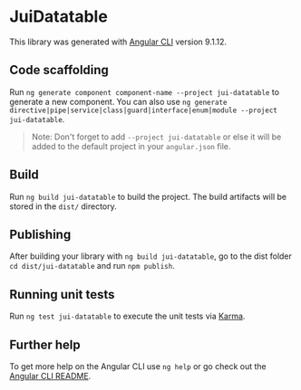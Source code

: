# JuiDatatable

This library was generated with [Angular CLI](https://github.com/angular/angular-cli) version 9.1.12.

## Code scaffolding

Run `ng generate component component-name --project jui-datatable` to generate a new component. You can also use `ng generate directive|pipe|service|class|guard|interface|enum|module --project jui-datatable`.
> Note: Don't forget to add `--project jui-datatable` or else it will be added to the default project in your `angular.json` file. 

## Build

Run `ng build jui-datatable` to build the project. The build artifacts will be stored in the `dist/` directory.

## Publishing

After building your library with `ng build jui-datatable`, go to the dist folder `cd dist/jui-datatable` and run `npm publish`.

## Running unit tests

Run `ng test jui-datatable` to execute the unit tests via [Karma](https://karma-runner.github.io).

## Further help

To get more help on the Angular CLI use `ng help` or go check out the [Angular CLI README](https://github.com/angular/angular-cli/blob/master/README.md).
